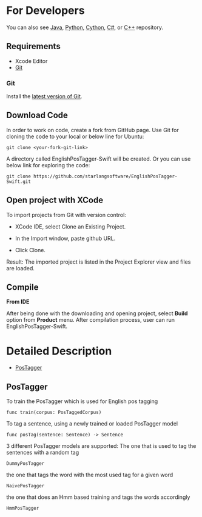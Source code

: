 For Developers
============
You can also see [Java](https://github.com/starlangsoftware/EnglishPosTagger), [Python](https://github.com/starlangsoftware/EnglishPosTagger-Py), [Cython](https://github.com/starlangsoftware/EnglishPosTagger-Cy), [C#](https://github.com/starlangsoftware/EnglishPosTagger-CS), or [C++](https://github.com/starlangsoftware/EnglishPosTagger-CPP) repository.

## Requirements

* Xcode Editor
* [Git](#git)

### Git

Install the [latest version of Git](https://git-scm.com/book/en/v2/Getting-Started-Installing-Git).

## Download Code

In order to work on code, create a fork from GitHub page. 
Use Git for cloning the code to your local or below line for Ubuntu:

	git clone <your-fork-git-link>

A directory called EnglishPosTagger-Swift will be created. Or you can use below link for exploring the code:

	git clone https://github.com/starlangsoftware/EnglishPosTagger-Swift.git

## Open project with XCode

To import projects from Git with version control:

* XCode IDE, select Clone an Existing Project.

* In the Import window, paste github URL.

* Click Clone.

Result: The imported project is listed in the Project Explorer view and files are loaded.


## Compile

**From IDE**

After being done with the downloading and opening project, select **Build** option from **Product** menu. After compilation process, user can run EnglishPosTagger-Swift.

Detailed Description
============

+ [PosTagger](#postagger)

## PosTagger

To train the PosTagger which is used for English pos tagging 

	func train(corpus: PosTaggedCorpus)
	
To tag a sentence, using a newly trained or loaded PosTagger model

	func posTag(sentence: Sentence) -> Sentence
	

3 different PosTagger models are supported:
The one that is used to tag the sentences with a random tag

	DummyPosTagger
	
the one that tags the word with the most used tag for a given word 

	NaivePosTagger
	
the one that does an Hmm based training and tags the words accordingly 

	HmmPosTagger
